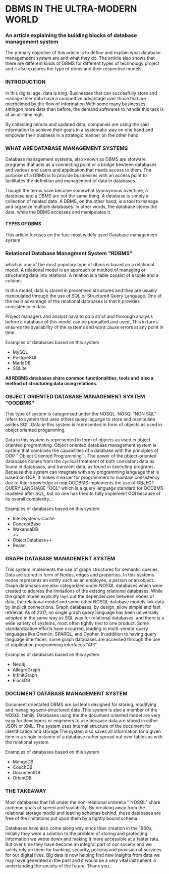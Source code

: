 

<h1>DBMS IN THE ULTRA-MODERN WORLD</h1>
<h3>An article explaining the building blocks of database management system</h3>


<p>
The primary objective of this article is to define and explain what database managemeent system are and what they do.
The article also shows that there are different kinds of DBMS for different types of technology project and it
also explores the type of dbms and their respective models.
</p>


<h3>INTRODUCTION </h3>

<p>
 In this digital age, data is king. Businesses that can succesfully store and manage thier data have a compettive advantage over those that are overhelmed by the flow of information.With some many businesses sittingon more data than before, the demand softwares to handle this task is at an all-time high.
 
 By collecting minute and updated data, companies are using the said information to achieve their goals in a systematic way on one hand and empower their business in a strategic manner on the other hand. 
<p>



<h3>WHAT ARE DATABASE MANAGEMENT SYSTEMS</h3>
<p>
Database management systems, also known as DBMS are sfotware programs that acts as a connecting point or a bridge bewteen databases and various end users and appilcation that needs access to them. The purpose of a DBMS is to provide businesses with an access point to  facilitates the definition and management of data in databases.
 
Though the terms have become somewhat synonymous over time, a database and a DBMS are not the same thing. A database is simply a collection of related data. A DBMS, on the other hand, is a tool to manage and organize multiple databases. In other words, the database stores the data, while the DBMS accesses and manipulates it.
 

</p>



<h4>TYPES OF DBMS</h4>
<p>This article focuses on the  four most widely used Database management system </p>


<h3> Relational Database Managment System "RDBMS"  </h3>

<p>which is one of the most populary type of dbms is based on a relational model. A relational model is an approach or method of managing or structuring data into relations. A relation is a table consist of a tuple and a column.

In this model, data is stored in predefined structures and they are usually manipulated through the use of SQL or Structured 
Query Language. One of the main advantage of the relational databases is that it provides consistency in data.

Project managers and analyst hava to do a strict and thorough analysis before a database of this model can be popualted and used, This in turns ensures the availability of the systems and wont cause errors at any point in time. </p>

<p> Examples of databases based on this system

<ul>
<li>MySQL</li>
<li>PostgreSQL</li>
<li>MariaDB</li>
<li>SQLite</li>
</ul>

<strong>All RDBMS databases share common functionalities, tools and 
also a method of structuring data using relations.</strong>



<h3> OBJECT ORIENTED DATABASE MANAGEMENT SYSTEM  "OODBMS"  </h3>


<p>This type of system is categorised under the NOSQL. NOSQl "NON  SQL" refers to system that uses others query laguage to store and manipulate asides SQl .
Data in this system is represented in form of objects as used in obejct oriented progamming.

Data in this system is represented in form of objects as used in object oriented programming. Object oriented database management system is system that combines the capabilities of a database with the principles of OOP " Object Oriented Programming" . The power of the object-oriented databases comes from the cyclical treatment of both consistent data as found in databases, and transient data, as found in executing programs.
Because this system can integrate with any programming language that is based on OOP, it makes it easier for programmers to maintain consistency due to thier knowledge in oop OODBMS implements the use of OBJECT QUERY LANGUAGE "OQL" which is a query language standard for OODBMS modeled after SQL,  but no one has tried to fully implement OQl because of its overall complexity…  </p>


<p> Examples of databases based on this system </p>

<ul>  
<li>InterSystems Caché </li>
<li>ConceptBase</li>
<li>WakandaDB</li>++
<li>ObjectDatabase++</li>
<li>Realm</li>
</ul>





<h3>GRAPH DATABASE MANAGEMENT SYSTEM</h3>

<p> This system implements the use of graph structures for semantic queries, 
Data are stored in form of Nodes, edges and properties.
In this systems nodes represents an entity such as an employee, a person or an object. Graph databases are also categorized under NOSQL databases which were created to address the limitations of the existing relational databases.
While the graph model explicitly lays out the dependencies between nodes of data, the relational model and some other NOSQL database models link data by implicit connections. Graph databases, by design, allow simple and fast retrieval.
As of 2017, no single graph query language has been universally adopted in the same way as SQL was for relational databases, and there is a wide variety of systems, most often tightly tied to one product. Some standardization efforts have occurred, leading to multi-vendor query languages like
Gremlin, SPARQL, and Cypher. In addition to having query language interfaces, some graph databases are accessed through the use of application programming interfaces "API". </p>



<p>Examples of databases based on this system</p>

<ul>
<li>Neo4j</li>
<li>AllegroGraph</li>
<li>InfinitGraph</li>
<li>FlockDB</oli>
</ul>



<h3>DOCUMENT DATABASE MANAGEMENT SYSTEM</h3>

<p>  Document orientated DBMS are systems designed for storing, modifying and managing semi-structured data .This system is also a member of the NOSQL family. Databases using the the document oriented model are very easy for developers or engineers to use because data are stored in either JSON or XML. The system uses internal structure of the document for identification and storage.The system also saves all information for a given item in a single instance of a database rather spread out over tables as with the relational system. </p>



<p>Examples of databases based on this system</p>

<ul>
<li>MongoDB</li>
<li>CouchDB</li>
<li>DocumentDB</li>
<li>OrientDB</li>
</ul>


<h3> THE TAKEAWAY  </h3>

<p> 

Most databases that fall under the non-relational umbrella " NOSQL" share common goals of speed and scalability. 
By breaking away from the relational storage model and leaving schemas behind, 
these databases are free of the limitations put upon them by a tightly bound schema


Databases have also come along way since thier creation in the 1960s, Initially they were a solution to the problem
of storing and protecting information we wrote down and making it more accessible at a faster rate. But over 
time they have become an integral part of our society and we solely rely on them for banking, security, policing and
provision of services for our digital lives. Big data is now helping find new insights from data we may have generated
in the past and it would be a very vital instrument in undertanding the society of the future.
Thank you..



</p>
